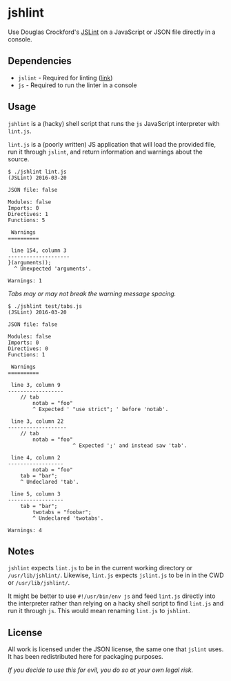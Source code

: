 jshlint
=======

Use Douglas Crockford's [JSLint](https://github.com/douglascrockford/JSLint) on a JavaScript or JSON file directly in a console.

Dependencies
------------

- `jslint` - Required for linting ([link](https://github.com/douglascrockford/JSLint))
- `js` - Required to run the linter in a console

Usage
-----

`jshlint` is a (hacky) shell script that runs the `js` JavaScript interpreter with `lint.js`.

`lint.js` is a (poorly written) JS application that will load the provided file, run it through `jslint`, and return information and warnings about the source.

```
$ ./jshlint lint.js
(JSLint) 2016-03-20

JSON file: false

Modules: false
Imports: 0
Directives: 1
Functions: 5

 Warnings
==========

 line 154, column 3
--------------------
}(arguments));
  ^ Unexpected 'arguments'.

Warnings: 1
```

*Tabs may or may not break the warning message spacing.*

```
$ ./jshlint test/tabs.js
(JSLint) 2016-03-20

JSON file: false

Modules: false
Imports: 0
Directives: 0
Functions: 1

 Warnings
==========

 line 3, column 9
------------------
	// tab
        notab = "foo"
        ^ Expected ' "use strict"; ' before 'notab'.

 line 3, column 22
-------------------
	// tab
        notab = "foo"
                     ^ Expected ';' and instead saw 'tab'.

 line 4, column 2
------------------
        notab = "foo"
	tab = "bar";
	^ Undeclared 'tab'.

 line 5, column 3
------------------
	tab = "bar";
		twotabs = "foobar";
		^ Undeclared 'twotabs'.

Warnings: 4
```

Notes
-----
`jshlint` expects `lint.js` to be in the current working directory or `/usr/lib/jshlint/`. Likewise, `lint.js` expects `jslint.js` to be in in the CWD or `/usr/lib/jshlint/`.

It might be better to use `#!/usr/bin/env js` and feed `lint.js` directly into the interpreter rather than relying on a hacky shell script to find `lint.js` and run it through `js`. This would mean renaming `lint.js` to `jshlint`.

License
-------

All work is licensed under the JSON license, the same one that `jslint` uses. It has been redistributed here for packaging purposes.

*If you decide to use this for evil, you do so at your own legal risk.*
